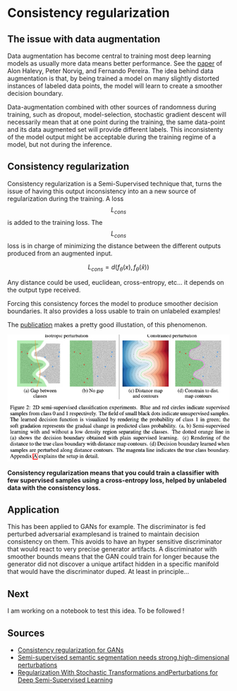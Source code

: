 # Consistency regularization

## The issue with data augmentation
Data augmentation has become central to training most deep learning models as usually more data means better performance.
See the [paper](https://static.googleusercontent.com/media/research.google.com/en//pubs/archive/35179.pdf) of Alon Halevy, Peter Norvig, and Fernando Pereira.
The idea behind data augmentation is that, by being trained a model on many slightly distorted instances of labeled data points, the model will learn to create a smoother decision boundary.

Data-augmentation combined with other sources of randomness during training, such as dropout, model-selection, stochastic gradient descent will necessarily mean that at one point during the training, the same data-point and its data augmented set will provide different labels.
This inconsistenty of the model output might be acceptable during the training regime of a model, but not during the inference.

## Consistency regularization
Consistency regularization is a Semi-Supervised technique that, turns the issue of having this output inconsistency into an a new source of regularization during the training.
A loss $$ L_{cons} $$ is added to the training loss. The $$ L_{cons} $$ loss is in charge of minimizing the distance between the different outputs produced from an augmented input.

$$ 
L_{cons} =  d(f_\theta(x), f_\theta(\hat{x}))
$$

Any distance could be used, euclidean, cross-entropy, etc... it depends on the output type received.

Forcing this consistency forces the model to produce smoother decision boundaries. 
It also provides a loss usable to train on unlabeled examples!

The [publication](https://arxiv.org/pdf/1906.01916.pdf) makes a pretty good illustation, of this phenomenon.

![Boundaries](images/consistency-regularization-decision-boundary.png)

**Consistency regularization means that you could train a classifier with few supervised samples using a cross-entropy loss, helped by unlabeled data with the consistency loss.**

## Application

This has been applied to GANs for example.
The discriminator is fed perturbed adversarial examplesand is trained to maintain decision consistency on them. 
This avoids to have an hyper sensitive discriminator that would react to very precise generator artifacts.
A discriminator with smoother bounds means that the GAN could train for longer because the generator did not discover a unique artifact hidden in a specific manifold that would have the discriminator duped. 
At least in principle...
  
## Next  
I am working on a notebook to test this idea. To be followed !

## Sources

* [Consistency regularization for GANs](https://deepai.org/publication/consistency-regularization-for-generative-adversarial-networks)
* [Semi-supervised semantic segmentation needs strong,high-dimensional perturbations](https://arxiv.org/pdf/1906.01916.pdf)
* [Regularization With Stochastic Transformations andPerturbations for Deep Semi-Supervised Learning](https://arxiv.org/pdf/1606.04586.pdf)
